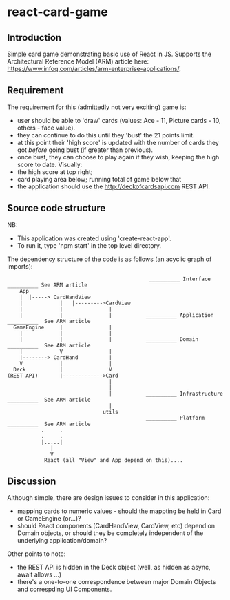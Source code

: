 # react-card-game

## Introduction
Simple card game demonstrating basic use of React in JS. Supports the Architectural Reference Model (ARM) article 
here: https://www.infoq.com/articles/arm-enterprise-applications/.

## Requirement
The requirement for this (admittedly not very exciting) game is:
* user should be able to 'draw' cards (values: Ace - 11, Picture cards - 10, others - face value).
* they can continue to do this until they 'bust' the 21 points limit.
* at this point their 'high score' is updated with the number of cards they got *before* going bust (if greater than previous).
* once bust, they can choose to play again if they wish, keeping the high score to date.
Visually:
* the high score at top right; 
* card playing area below; running total of game below that
* the application should use the http://deckofcardsapi.com REST API.


## Source code structure
NB: 
* This application was created using 'create-react-app'. 
* To run it, type 'npm start' in the top level directory.

The dependency structure of the code is as follows (an acyclic graph of imports):

```
                                              __________ Interface __________ See ARM article
    App
    |  |-----> CardHandView
    |            |   |--------->CardView
    |            |               |
    |            |               |           __________ Application __________  See ARM article
  GameEngine     |               |
    |            |               |
    |            |               |           __________ Domain __________  See ARM article
    |            V               |           
    |--------> CardHand          |
    V            |               |
  Deck           |               V
(REST API)       |------------->Card      
                                 |
                                 |
                                 |           __________ Infrastructure __________  See ARM article
                                 |
                               utils
                                             __________ Platform __________  See ARM article
           .     .
           .     .
           |.....|
              |
              V
            React (all "View" and App depend on this)....
```

## Discussion
Although simple, there are design issues to consider in this application:
* mapping cards to numeric values - should the mappting be held in Card or GameEngine (or...)?
* should React components (CardHandView, CardView, etc) depend on Domain objects, or should they be completely independent of the underlying application/domain?

Other points to note:
* the REST API is hidden in the Deck object (well, as hidden as async, await allows ...)
* there's a one-to-one correspondence between major Domain Objects and correspding UI Components.

